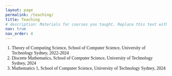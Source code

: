 ```yaml
---
layout: page
permalink: /teaching/
title: Teaching
# description: Materials for courses you taught. Replace this text with your description.
nav: true
nav_order: 4
---
```


<link href="https://fonts.googleapis.com/css2?family=EB+Garamond&display=swap" rel="stylesheet">
<style>
    body {
    font-family: 'Palatino', 'Palatino Linotype', 'Palatino LT STD', 'Book Antiqua', 'Georgia', serif;
    }
    ol.custom-list {
    list-style: decimal;
    padding-left: 20px;
    }

    ol.custom-list li {
    margin-bottom: 10px; /* 调整每个列表项之间的间距 */
    }
</style>

<ol class="custom-list">
    <li>Theory of Computing Science, School of Computer Science, University of Technology Sydney, 2022-2024</li>
    <li>Discrete Mathematics, School of Computer Science, University of Technology Sydney, 2024</li>
    <li>Mathematics 1, School of Computer Science, University of Technology Sydney, 2024</li>
</ol>
